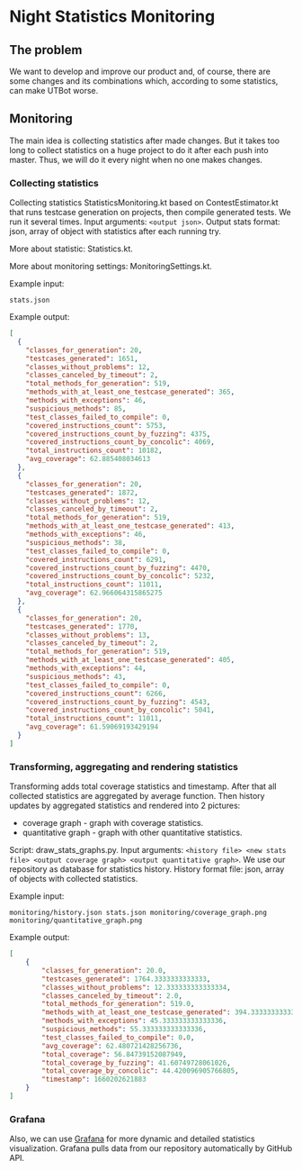 # Night Statistics Monitoring

## The problem
We want to develop and improve our product and, of course, 
there are some changes and its combinations 
which, according to some statistics, can make UTBot worse.

## Monitoring
The main idea is collecting statistics after made changes.
But it takes too long to collect statistics on a huge project
to do it after each push into master. 
Thus, we will do it every night when no one makes changes.

### Collecting statistics
Collecting statistics StatisticsMonitoring.kt based on ContestEstimator.kt 
that runs testcase generation on projects, then compile generated tests.
We run it several times. Input arguments: `<output json>`.
Output stats format: json, array of object with statistics after each running try.

More about statistic: Statistics.kt.

More about monitoring settings: MonitoringSettings.kt.

Example input:
```
stats.json
```
Example output:
```json
[
  {
    "classes_for_generation": 20,
    "testcases_generated": 1651,
    "classes_without_problems": 12,
    "classes_canceled_by_timeout": 2,
    "total_methods_for_generation": 519,
    "methods_with_at_least_one_testcase_generated": 365,
    "methods_with_exceptions": 46,
    "suspicious_methods": 85,
    "test_classes_failed_to_compile": 0,
    "covered_instructions_count": 5753,
    "covered_instructions_count_by_fuzzing": 4375,
    "covered_instructions_count_by_concolic": 4069,
    "total_instructions_count": 10182,
    "avg_coverage": 62.885408034613
  },
  {
    "classes_for_generation": 20,
    "testcases_generated": 1872,
    "classes_without_problems": 12,
    "classes_canceled_by_timeout": 2,
    "total_methods_for_generation": 519,
    "methods_with_at_least_one_testcase_generated": 413,
    "methods_with_exceptions": 46,
    "suspicious_methods": 38,
    "test_classes_failed_to_compile": 0,
    "covered_instructions_count": 6291,
    "covered_instructions_count_by_fuzzing": 4470,
    "covered_instructions_count_by_concolic": 5232,
    "total_instructions_count": 11011,
    "avg_coverage": 62.966064315865275
  },
  {
    "classes_for_generation": 20,
    "testcases_generated": 1770,
    "classes_without_problems": 13,
    "classes_canceled_by_timeout": 2,
    "total_methods_for_generation": 519,
    "methods_with_at_least_one_testcase_generated": 405,
    "methods_with_exceptions": 44,
    "suspicious_methods": 43,
    "test_classes_failed_to_compile": 0,
    "covered_instructions_count": 6266,
    "covered_instructions_count_by_fuzzing": 4543,
    "covered_instructions_count_by_concolic": 5041,
    "total_instructions_count": 11011,
    "avg_coverage": 61.59069193429194
  }
]
```

### Transforming, aggregating and rendering statistics
Transforming adds total coverage statistics and timestamp.
After that all collected statistics are aggregated by average function.
Then history updates by aggregated statistics and rendered into 2 pictures:
- coverage graph - graph with coverage statistics.
- quantitative graph - graph with other quantitative statistics.


Script: draw_stats_graphs.py.
Input arguments: `<history file> <new stats file> <output coverage graph> <output quantitative graph>`.
We use our repository as database for statistics history.
History format file: json, array of objects with collected statistics.

Example input:
```
monitoring/history.json stats.json monitoring/coverage_graph.png monitoring/quantitative_graph.png
```
Example output:
```json
[
    {
        "classes_for_generation": 20.0,
        "testcases_generated": 1764.3333333333333,
        "classes_without_problems": 12.333333333333334,
        "classes_canceled_by_timeout": 2.0,
        "total_methods_for_generation": 519.0,
        "methods_with_at_least_one_testcase_generated": 394.3333333333333,
        "methods_with_exceptions": 45.333333333333336,
        "suspicious_methods": 55.333333333333336,
        "test_classes_failed_to_compile": 0.0,
        "avg_coverage": 62.480721428256736,
        "total_coverage": 56.84739152087949,
        "total_coverage_by_fuzzing": 41.60749728061026,
        "total_coverage_by_concolic": 44.420096905766805,
        "timestamp": 1660202621883
    }
]
```

### Grafana
Also, we can use [Grafana](https://monitoring.utbot.org) for more dynamic and detailed statistics visualization.
Grafana pulls data from our repository automatically by GitHub API.

